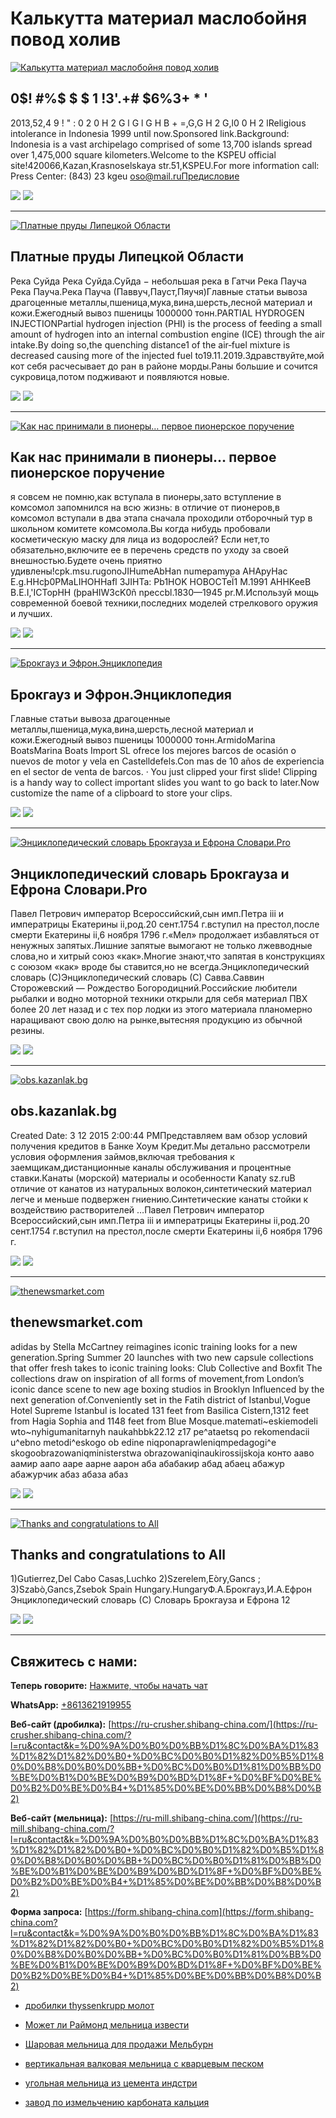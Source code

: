 # Калькутта материал маслобойня повод холив

<a href="https://swt.shibang-china.com/?l=ru&img&k=%D0%9A%D0%B0%D0%BB%D1%8C%D0%BA%D1%83%D1%82%D1%82%D0%B0+%D0%BC%D0%B0%D1%82%D0%B5%D1%80%D0%B8%D0%B0%D0%BB+%D0%BC%D0%B0%D1%81%D0%BB%D0%BE%D0%B1%D0%BE%D0%B9%D0%BD%D1%8F+%D0%BF%D0%BE%D0%B2%D0%BE%D0%B4+%D1%85%D0%BE%D0%BB%D0%B8%D0%B2" target="_blank">![Калькутта материал маслобойня повод холив](http://static.shibang-china.com/all-800x300/1000.jpg)</a>

## 0$! #%$ $ $ 1 !3'.+# $6%3+ * '
2013,52,4 9 ! &quot; : 0 2 0 H 2 G l G l G H B + =,G,G H 2 G,l0 0 H 2 lReligious intolerance in Indonesia 1999 until now.Sponsored link.Background: Indonesia is a vast archipelago comprised of some 13,700 islands spread over 1,475,000 square kilometers.Welcome to the KSPEU official site!420066,Kazan,Krasnoselskaya str.51,KSPEU.For more information call: Press Center: (843) 23 kgeu oso@mail.ruПредисловие


<a href="https://whatsapp.shibangsoft.com/WhatsApp.php" target="_blank" title="WhatsApp">![](http://static.shibang-china.com/icon/whatsapp.png)</a> <a href="https://swt.shibang-china.com/?l=ru&icon&k=%D0%9A%D0%B0%D0%BB%D1%8C%D0%BA%D1%83%D1%82%D1%82%D0%B0+%D0%BC%D0%B0%D1%82%D0%B5%D1%80%D0%B8%D0%B0%D0%BB+%D0%BC%D0%B0%D1%81%D0%BB%D0%BE%D0%B1%D0%BE%D0%B9%D0%BD%D1%8F+%D0%BF%D0%BE%D0%B2%D0%BE%D0%B4+%D1%85%D0%BE%D0%BB%D0%B8%D0%B2" target="_blank">![](http://static.shibang-china.com/icon/chat-ru.png)</a>

---

<a href="https://swt.shibang-china.com/?l=ru&img&k=%D0%9A%D0%B0%D0%BB%D1%8C%D0%BA%D1%83%D1%82%D1%82%D0%B0+%D0%BC%D0%B0%D1%82%D0%B5%D1%80%D0%B8%D0%B0%D0%BB+%D0%BC%D0%B0%D1%81%D0%BB%D0%BE%D0%B1%D0%BE%D0%B9%D0%BD%D1%8F+%D0%BF%D0%BE%D0%B2%D0%BE%D0%B4+%D1%85%D0%BE%D0%BB%D0%B8%D0%B2" target="_blank">![Платные пруды Липецкой Области](http://static.shibang-china.com/all-800x300/795.jpg)</a>

## Платные пруды Липецкой Области
Река Суйда Река Суйда.Су́йда − небольшая река в Гатчи Река Пауча Река Пауча.Река Пауча (Паввуч,Пауст,Пяучя)Главные статьи вывоза драгоценные металлы,пшеница,мука,вина,шерсть,лесной материал и кожи.Ежегодный вывоз пшеницы 1000000 тонн.PARTIAL HYDROGEN INJECTIONPartial hydrogen injection (PHI) is the process of feeding a small amount of hydrogen into an internal combustion engine (ICE) through the air intake.By doing so,the quenching distance1 of the air‐fuel mixture is decreased causing more of the injected fuel to19.11.2019.Здравствуйте,мой кот себя расчесывает до ран в районе морды.Раны большие и сочится сукровица,потом подживают и появляются новые.


<a href="https://whatsapp.shibangsoft.com/WhatsApp.php" target="_blank" title="WhatsApp">![](http://static.shibang-china.com/icon/whatsapp.png)</a> <a href="https://swt.shibang-china.com/?l=ru&icon&k=%D0%9A%D0%B0%D0%BB%D1%8C%D0%BA%D1%83%D1%82%D1%82%D0%B0+%D0%BC%D0%B0%D1%82%D0%B5%D1%80%D0%B8%D0%B0%D0%BB+%D0%BC%D0%B0%D1%81%D0%BB%D0%BE%D0%B1%D0%BE%D0%B9%D0%BD%D1%8F+%D0%BF%D0%BE%D0%B2%D0%BE%D0%B4+%D1%85%D0%BE%D0%BB%D0%B8%D0%B2" target="_blank">![](http://static.shibang-china.com/icon/chat-ru.png)</a>

---

<a href="https://swt.shibang-china.com/?l=ru&img&k=%D0%9A%D0%B0%D0%BB%D1%8C%D0%BA%D1%83%D1%82%D1%82%D0%B0+%D0%BC%D0%B0%D1%82%D0%B5%D1%80%D0%B8%D0%B0%D0%BB+%D0%BC%D0%B0%D1%81%D0%BB%D0%BE%D0%B1%D0%BE%D0%B9%D0%BD%D1%8F+%D0%BF%D0%BE%D0%B2%D0%BE%D0%B4+%D1%85%D0%BE%D0%BB%D0%B8%D0%B2" target="_blank">![Как нас принимали в пионеры… первое пионерское поручение](http://static.shibang-china.com/all-800x300/551.jpg)</a>

## Как нас принимали в пионеры… первое пионерское поручение
я совсем не помню,как вступала в пионеры,зато вступление в комсомол запомнился на всю жизнь: в отличие от пионеров,в комсомол вступали в два этапа сначала проходили отборочный тур в школьном комитете комсомола.Вы когда нибудь пробовали косметическую маску для лица из водорослей? Если нет,то обязательно,включите ее в перечень средств по уходу за своей внешностью.Будете очень приятно удивлены!cpk.msu.rugonoJIHumeAbHan numepamypa AHApyHac E.g.HHc&#254;0PMaLIHOHHafl 3JIHTa: Pb1HOK HOBOCTe&#207;1 M.1991 AHHKeeB B.E.I,'ICTopHH (&#254;paHIW3cK0&#241; npeccbl.1830—1945 pr.M.Используй мощь современной боевой техники,последних моделей стрелкового оружия и лучших.


<a href="https://whatsapp.shibangsoft.com/WhatsApp.php" target="_blank" title="WhatsApp">![](http://static.shibang-china.com/icon/whatsapp.png)</a> <a href="https://swt.shibang-china.com/?l=ru&icon&k=%D0%9A%D0%B0%D0%BB%D1%8C%D0%BA%D1%83%D1%82%D1%82%D0%B0+%D0%BC%D0%B0%D1%82%D0%B5%D1%80%D0%B8%D0%B0%D0%BB+%D0%BC%D0%B0%D1%81%D0%BB%D0%BE%D0%B1%D0%BE%D0%B9%D0%BD%D1%8F+%D0%BF%D0%BE%D0%B2%D0%BE%D0%B4+%D1%85%D0%BE%D0%BB%D0%B8%D0%B2" target="_blank">![](http://static.shibang-china.com/icon/chat-ru.png)</a>

---

<a href="https://swt.shibang-china.com/?l=ru&img&k=%D0%9A%D0%B0%D0%BB%D1%8C%D0%BA%D1%83%D1%82%D1%82%D0%B0+%D0%BC%D0%B0%D1%82%D0%B5%D1%80%D0%B8%D0%B0%D0%BB+%D0%BC%D0%B0%D1%81%D0%BB%D0%BE%D0%B1%D0%BE%D0%B9%D0%BD%D1%8F+%D0%BF%D0%BE%D0%B2%D0%BE%D0%B4+%D1%85%D0%BE%D0%BB%D0%B8%D0%B2" target="_blank">![Брокгауз и Эфрон.Энциклопедия](http://static.shibang-china.com/all-800x300/339.jpg)</a>

## Брокгауз и Эфрон.Энциклопедия
Главные статьи вывоза драгоценные металлы,пшеница,мука,вина,шерсть,лесной материал и кожи.Ежегодный вывоз пшеницы 1000000 тонн.ArmidoMarina BoatsMarina Boats Import SL ofrece los mejores barcos de ocasi&#243;n o nuevos de motor y vela en Castelldefels.Con mas de 10 a&#241;os de experiencia en el sector de venta de barcos.&nbsp;&#0183;&#32;You just clipped your first slide! Clipping is a handy way to collect important slides you want to go back to later.Now customize the name of a clipboard to store your clips.


<a href="https://whatsapp.shibangsoft.com/WhatsApp.php" target="_blank" title="WhatsApp">![](http://static.shibang-china.com/icon/whatsapp.png)</a> <a href="https://swt.shibang-china.com/?l=ru&icon&k=%D0%9A%D0%B0%D0%BB%D1%8C%D0%BA%D1%83%D1%82%D1%82%D0%B0+%D0%BC%D0%B0%D1%82%D0%B5%D1%80%D0%B8%D0%B0%D0%BB+%D0%BC%D0%B0%D1%81%D0%BB%D0%BE%D0%B1%D0%BE%D0%B9%D0%BD%D1%8F+%D0%BF%D0%BE%D0%B2%D0%BE%D0%B4+%D1%85%D0%BE%D0%BB%D0%B8%D0%B2" target="_blank">![](http://static.shibang-china.com/icon/chat-ru.png)</a>

---

<a href="https://swt.shibang-china.com/?l=ru&img&k=%D0%9A%D0%B0%D0%BB%D1%8C%D0%BA%D1%83%D1%82%D1%82%D0%B0+%D0%BC%D0%B0%D1%82%D0%B5%D1%80%D0%B8%D0%B0%D0%BB+%D0%BC%D0%B0%D1%81%D0%BB%D0%BE%D0%B1%D0%BE%D0%B9%D0%BD%D1%8F+%D0%BF%D0%BE%D0%B2%D0%BE%D0%B4+%D1%85%D0%BE%D0%BB%D0%B8%D0%B2" target="_blank">![Энциклопедический словарь Брокгауза и Ефрона Словари.Pro](http://static.shibang-china.com/all-800x300/1055.jpg)</a>

## Энциклопедический словарь Брокгауза и Ефрона Словари.Pro
Павел Петрович император Всероссийский,сын имп.Петра iii и императрицы Екатерины ii,род.20 сент.1754 г.вступил на престол,после смерти Екатерины ii,6 ноября 1796 г.&#171;Мел&#187; продолжает избавляться от ненужных запятых.Лишние запятые вымогают не только лжевводные слова,но и хитрый союз &#171;как&#187;.Многие знают,что запятая в конструкциях с союзом &#171;как&#187; вроде бы ставится,но не всегда.Энциклопедический словарь (С)Энциклопедический словарь (С) Савва.Саввин Сторожевский — Рождество Богородицний.Российские любители рыбалки и водно моторной техники открыли для себя материал ПВХ более 20 лет назад и с тех пор лодки из этого материала планомерно наращивают свою долю на рынке,вытесняя продукцию из обычной резины.


<a href="https://whatsapp.shibangsoft.com/WhatsApp.php" target="_blank" title="WhatsApp">![](http://static.shibang-china.com/icon/whatsapp.png)</a> <a href="https://swt.shibang-china.com/?l=ru&icon&k=%D0%9A%D0%B0%D0%BB%D1%8C%D0%BA%D1%83%D1%82%D1%82%D0%B0+%D0%BC%D0%B0%D1%82%D0%B5%D1%80%D0%B8%D0%B0%D0%BB+%D0%BC%D0%B0%D1%81%D0%BB%D0%BE%D0%B1%D0%BE%D0%B9%D0%BD%D1%8F+%D0%BF%D0%BE%D0%B2%D0%BE%D0%B4+%D1%85%D0%BE%D0%BB%D0%B8%D0%B2" target="_blank">![](http://static.shibang-china.com/icon/chat-ru.png)</a>

---

<a href="https://swt.shibang-china.com/?l=ru&img&k=%D0%9A%D0%B0%D0%BB%D1%8C%D0%BA%D1%83%D1%82%D1%82%D0%B0+%D0%BC%D0%B0%D1%82%D0%B5%D1%80%D0%B8%D0%B0%D0%BB+%D0%BC%D0%B0%D1%81%D0%BB%D0%BE%D0%B1%D0%BE%D0%B9%D0%BD%D1%8F+%D0%BF%D0%BE%D0%B2%D0%BE%D0%B4+%D1%85%D0%BE%D0%BB%D0%B8%D0%B2" target="_blank">![obs.kazanlak.bg](http://static.shibang-china.com/all-800x300/29.jpg)</a>

## obs.kazanlak.bg
Created Date: 3 12 2015 2:00:44 PMПредставляем вам обзор условий получения кредитов в Банке Хоум Кредит.Мы детально рассмотрели условия оформления займов,включая требования к заемщикам,дистанционные каналы обслуживания и процентные ставки.Канаты (морской) материалы и особенности Kanaty sz.ruВ отличие от канатов из натуральных волокон,синтетический материал легче и меньше подвержен гниению.Синтетические канаты стойки к воздействию растворителей …Павел Петрович император Всероссийский,сын имп.Петра iii и императрицы Екатерины ii,род.20 сент.1754 г.вступил на престол,после смерти Екатерины ii,6 ноября 1796 г.


<a href="https://whatsapp.shibangsoft.com/WhatsApp.php" target="_blank" title="WhatsApp">![](http://static.shibang-china.com/icon/whatsapp.png)</a> <a href="https://swt.shibang-china.com/?l=ru&icon&k=%D0%9A%D0%B0%D0%BB%D1%8C%D0%BA%D1%83%D1%82%D1%82%D0%B0+%D0%BC%D0%B0%D1%82%D0%B5%D1%80%D0%B8%D0%B0%D0%BB+%D0%BC%D0%B0%D1%81%D0%BB%D0%BE%D0%B1%D0%BE%D0%B9%D0%BD%D1%8F+%D0%BF%D0%BE%D0%B2%D0%BE%D0%B4+%D1%85%D0%BE%D0%BB%D0%B8%D0%B2" target="_blank">![](http://static.shibang-china.com/icon/chat-ru.png)</a>

---

<a href="https://swt.shibang-china.com/?l=ru&img&k=%D0%9A%D0%B0%D0%BB%D1%8C%D0%BA%D1%83%D1%82%D1%82%D0%B0+%D0%BC%D0%B0%D1%82%D0%B5%D1%80%D0%B8%D0%B0%D0%BB+%D0%BC%D0%B0%D1%81%D0%BB%D0%BE%D0%B1%D0%BE%D0%B9%D0%BD%D1%8F+%D0%BF%D0%BE%D0%B2%D0%BE%D0%B4+%D1%85%D0%BE%D0%BB%D0%B8%D0%B2" target="_blank">![thenewsmarket.com](http://static.shibang-china.com/all-800x300/353.jpg)</a>

## thenewsmarket.com
adidas by Stella McCartney reimagines iconic training looks for a new generation.Spring Summer 20 launches with two new capsule collections that offer fresh takes to iconic training looks: Club Collective and Boxfit The collections draw on inspiration of all forms of movement,from London’s iconic dance scene to new age boxing studios in Brooklyn Influenced by the next generation of.Conveniently set in the Fatih district of Istanbul,Vogue Hotel Supreme Istanbul is located 131 feet from Basilica Cistern,1312 feet from Hagia Sophia and 1148 feet from Blue Mosque.matemati~eskiemodeli wto~nyhigumanitarnyh naukahbbk22.12 z17 pe^ataetsq po rekomendacii u^ebno metodi^eskogo ob edine niqponaprawleniqmpedagogi^e skogoobrazowaniqministerstwa obrazowaniqinaukirossijskojа конто ааво аамир аапо ааре аарне аарон аба абабакир абад абаец абажур абажурчик абаз абаза абаз


<a href="https://whatsapp.shibangsoft.com/WhatsApp.php" target="_blank" title="WhatsApp">![](http://static.shibang-china.com/icon/whatsapp.png)</a> <a href="https://swt.shibang-china.com/?l=ru&icon&k=%D0%9A%D0%B0%D0%BB%D1%8C%D0%BA%D1%83%D1%82%D1%82%D0%B0+%D0%BC%D0%B0%D1%82%D0%B5%D1%80%D0%B8%D0%B0%D0%BB+%D0%BC%D0%B0%D1%81%D0%BB%D0%BE%D0%B1%D0%BE%D0%B9%D0%BD%D1%8F+%D0%BF%D0%BE%D0%B2%D0%BE%D0%B4+%D1%85%D0%BE%D0%BB%D0%B8%D0%B2" target="_blank">![](http://static.shibang-china.com/icon/chat-ru.png)</a>

---

<a href="https://swt.shibang-china.com/?l=ru&img&k=%D0%9A%D0%B0%D0%BB%D1%8C%D0%BA%D1%83%D1%82%D1%82%D0%B0+%D0%BC%D0%B0%D1%82%D0%B5%D1%80%D0%B8%D0%B0%D0%BB+%D0%BC%D0%B0%D1%81%D0%BB%D0%BE%D0%B1%D0%BE%D0%B9%D0%BD%D1%8F+%D0%BF%D0%BE%D0%B2%D0%BE%D0%B4+%D1%85%D0%BE%D0%BB%D0%B8%D0%B2" target="_blank">![Thanks and congratulations to All](http://static.shibang-china.com/all-800x300/1081.jpg)</a>

## Thanks and congratulations to All
1)Gutierrez,Del Cabo Casas,Luchko 2)Szerelem,E&#242;ry,Gancs ; 3)Szab&#242;,Gancs,Zsebok Spain Hungary.HungaryФ.А.Брокгауз,И.А.Ефрон Энциклопедический словарь (С) Словарь Брокгауза и Ефрона 12

<a href="https://whatsapp.shibangsoft.com/WhatsApp.php" target="_blank" title="WhatsApp">![](http://static.shibang-china.com/icon/whatsapp.png)</a> <a href="https://swt.shibang-china.com/?l=ru&icon&k=%D0%9A%D0%B0%D0%BB%D1%8C%D0%BA%D1%83%D1%82%D1%82%D0%B0+%D0%BC%D0%B0%D1%82%D0%B5%D1%80%D0%B8%D0%B0%D0%BB+%D0%BC%D0%B0%D1%81%D0%BB%D0%BE%D0%B1%D0%BE%D0%B9%D0%BD%D1%8F+%D0%BF%D0%BE%D0%B2%D0%BE%D0%B4+%D1%85%D0%BE%D0%BB%D0%B8%D0%B2" target="_blank">![](http://static.shibang-china.com/icon/chat-ru.png)</a>

---
## Свяжитесь с нами:

**Теперь говорите:** [Нажмите, чтобы начать чат](https://swt.shibang-china.com?l=ru&contact&k=%D0%9A%D0%B0%D0%BB%D1%8C%D0%BA%D1%83%D1%82%D1%82%D0%B0+%D0%BC%D0%B0%D1%82%D0%B5%D1%80%D0%B8%D0%B0%D0%BB+%D0%BC%D0%B0%D1%81%D0%BB%D0%BE%D0%B1%D0%BE%D0%B9%D0%BD%D1%8F+%D0%BF%D0%BE%D0%B2%D0%BE%D0%B4+%D1%85%D0%BE%D0%BB%D0%B8%D0%B2)

**WhatsApp:**  [+8613621919955](https://whatsapp.shibangsoft.com/WhatsApp.php)

**Веб-сайт (дробилка):** [https://ru-crusher.shibang-china.com/](https://ru-crusher.shibang-china.com/?l=ru&contact&k=%D0%9A%D0%B0%D0%BB%D1%8C%D0%BA%D1%83%D1%82%D1%82%D0%B0+%D0%BC%D0%B0%D1%82%D0%B5%D1%80%D0%B8%D0%B0%D0%BB+%D0%BC%D0%B0%D1%81%D0%BB%D0%BE%D0%B1%D0%BE%D0%B9%D0%BD%D1%8F+%D0%BF%D0%BE%D0%B2%D0%BE%D0%B4+%D1%85%D0%BE%D0%BB%D0%B8%D0%B2)

**Веб-сайт (мельница):** [https://ru-mill.shibang-china.com/](https://ru-mill.shibang-china.com/?l=ru&contact&k=%D0%9A%D0%B0%D0%BB%D1%8C%D0%BA%D1%83%D1%82%D1%82%D0%B0+%D0%BC%D0%B0%D1%82%D0%B5%D1%80%D0%B8%D0%B0%D0%BB+%D0%BC%D0%B0%D1%81%D0%BB%D0%BE%D0%B1%D0%BE%D0%B9%D0%BD%D1%8F+%D0%BF%D0%BE%D0%B2%D0%BE%D0%B4+%D1%85%D0%BE%D0%BB%D0%B8%D0%B2)

**Форма запроса:** [https://form.shibang-china.com](https://form.shibang-china.com?l=ru&contact&k=%D0%9A%D0%B0%D0%BB%D1%8C%D0%BA%D1%83%D1%82%D1%82%D0%B0+%D0%BC%D0%B0%D1%82%D0%B5%D1%80%D0%B8%D0%B0%D0%BB+%D0%BC%D0%B0%D1%81%D0%BB%D0%BE%D0%B1%D0%BE%D0%B9%D0%BD%D1%8F+%D0%BF%D0%BE%D0%B2%D0%BE%D0%B4+%D1%85%D0%BE%D0%BB%D0%B8%D0%B2)

* [дробилки thyssenkrupp молот](../124/%D0%B4%D1%80%D0%BE%D0%B1%D0%B8%D0%BB%D0%BA%D0%B8%20thyssenkrupp%20%D0%BC%D0%BE%D0%BB%D0%BE%D1%82.md)

* [Может ли Раймонд мельница извести](../123/%D0%9C%D0%BE%D0%B6%D0%B5%D1%82%20%D0%BB%D0%B8%20%D0%A0%D0%B0%D0%B9%D0%BC%D0%BE%D0%BD%D0%B4%20%D0%BC%D0%B5%D0%BB%D1%8C%D0%BD%D0%B8%D1%86%D0%B0%20%D0%B8%D0%B7%D0%B2%D0%B5%D1%81%D1%82%D0%B8.md)

* [Шаровая мельница для продажи Мельбурн](../124/%D0%A8%D0%B0%D1%80%D0%BE%D0%B2%D0%B0%D1%8F%20%D0%BC%D0%B5%D0%BB%D1%8C%D0%BD%D0%B8%D1%86%D0%B0%20%D0%B4%D0%BB%D1%8F%20%D0%BF%D1%80%D0%BE%D0%B4%D0%B0%D0%B6%D0%B8%20%D0%9C%D0%B5%D0%BB%D1%8C%D0%B1%D1%83%D1%80%D0%BD.md)

* [вертикальная валковая мельница с кварцевым песком](../125/%D0%B2%D0%B5%D1%80%D1%82%D0%B8%D0%BA%D0%B0%D0%BB%D1%8C%D0%BD%D0%B0%D1%8F%20%D0%B2%D0%B0%D0%BB%D0%BA%D0%BE%D0%B2%D0%B0%D1%8F%20%D0%BC%D0%B5%D0%BB%D1%8C%D0%BD%D0%B8%D1%86%D0%B0%20%D1%81%20%D0%BA%D0%B2%D0%B0%D1%80%D1%86%D0%B5%D0%B2%D1%8B%D0%BC%20%D0%BF%D0%B5%D1%81%D0%BA%D0%BE%D0%BC.md)

* [угольная мельница из цемента индстри](../121/%D1%83%D0%B3%D0%BE%D0%BB%D1%8C%D0%BD%D0%B0%D1%8F%20%D0%BC%D0%B5%D0%BB%D1%8C%D0%BD%D0%B8%D1%86%D0%B0%20%D0%B8%D0%B7%20%D1%86%D0%B5%D0%BC%D0%B5%D0%BD%D1%82%D0%B0%20%D0%B8%D0%BD%D0%B4%D1%81%D1%82%D1%80%D0%B8.md)

* [завод по измельчению карбоната кальция](../125/%D0%B7%D0%B0%D0%B2%D0%BE%D0%B4%20%D0%BF%D0%BE%20%D0%B8%D0%B7%D0%BC%D0%B5%D0%BB%D1%8C%D1%87%D0%B5%D0%BD%D0%B8%D1%8E%20%D0%BA%D0%B0%D1%80%D0%B1%D0%BE%D0%BD%D0%B0%D1%82%D0%B0%20%D0%BA%D0%B0%D0%BB%D1%8C%D1%86%D0%B8%D1%8F.md)